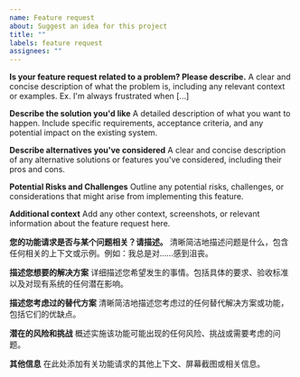 ```yaml
---
name: Feature request
about: Suggest an idea for this project
title: ""
labels: feature request
assignees: ""
---
```


**Is your feature request related to a problem? Please describe.**
A clear and concise description of what the problem is, including any relevant context or examples. Ex. I'm always frustrated when [...]

**Describe the solution you'd like**
A detailed description of what you want to happen. Include specific requirements, acceptance criteria, and any potential impact on the existing system.

**Describe alternatives you've considered**
A clear and concise description of any alternative solutions or features you've considered, including their pros and cons.

**Potential Risks and Challenges**
Outline any potential risks, challenges, or considerations that might arise from implementing this feature.

**Additional context**
Add any other context, screenshots, or relevant information about the feature request here.

**您的功能请求是否与某个问题相关？请描述。**
清晰简洁地描述问题是什么，包含任何相关的上下文或示例。例如：我总是对……感到沮丧。

**描述您想要的解决方案**
详细描述您希望发生的事情。包括具体的要求、验收标准以及对现有系统的任何潜在影响。

**描述您考虑过的替代方案**
清晰简洁地描述您考虑过的任何替代解决方案或功能，包括它们的优缺点。

**潜在的风险和挑战**
概述实施该功能可能出现的任何风险、挑战或需要考虑的问题。

**其他信息**
在此处添加有关功能请求的其他上下文、屏幕截图或相关信息。

